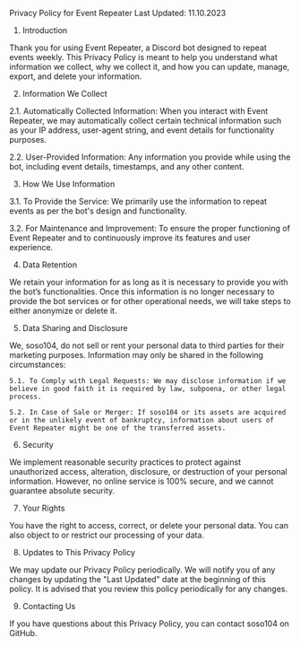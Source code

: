 Privacy Policy for Event Repeater
Last Updated: 11.10.2023

1. Introduction

Thank you for using Event Repeater, a Discord bot designed to repeat events weekly. This Privacy Policy is meant to help you understand what information we collect, why we collect it, and how you can update, manage, export, and delete your information.

2. Information We Collect

2.1. Automatically Collected Information:
When you interact with Event Repeater, we may automatically collect certain technical information such as your IP address, user-agent string, and event details for functionality purposes.

2.2. User-Provided Information:
Any information you provide while using the bot, including event details, timestamps, and any other content.

3. How We Use Information

3.1. To Provide the Service:
We primarily use the information to repeat events as per the bot's design and functionality.

3.2. For Maintenance and Improvement:
To ensure the proper functioning of Event Repeater and to continuously improve its features and user experience.

4. Data Retention

We retain your information for as long as it is necessary to provide you with the bot’s functionalities. Once this information is no longer necessary to provide the bot services or for other operational needs, we will take steps to either anonymize or delete it.

5. Data Sharing and Disclosure

We, soso104, do not sell or rent your personal data to third parties for their marketing purposes. Information may only be shared in the following circumstances:

    5.1. To Comply with Legal Requests: We may disclose information if we believe in good faith it is required by law, subpoena, or other legal process.

    5.2. In Case of Sale or Merger: If soso104 or its assets are acquired or in the unlikely event of bankruptcy, information about users of Event Repeater might be one of the transferred assets.

6. Security

We implement reasonable security practices to protect against unauthorized access, alteration, disclosure, or destruction of your personal information. However, no online service is 100% secure, and we cannot guarantee absolute security.

7. Your Rights

You have the right to access, correct, or delete your personal data. You can also object to or restrict our processing of your data.

8. Updates to This Privacy Policy

We may update our Privacy Policy periodically. We will notify you of any changes by updating the "Last Updated" date at the beginning of this policy. It is advised that you review this policy periodically for any changes.

9. Contacting Us

If you have questions about this Privacy Policy, you can contact soso104 on GitHub.
